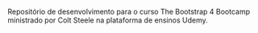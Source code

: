 Repositório de desenvolvimento para o curso The Bootstrap 4 Bootcamp ministrado por Colt Steele na plataforma de ensinos Udemy.
